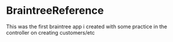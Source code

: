 # BraintreeReference
This was the first braintree app i created with some practice in the controller on creating customers/etc
